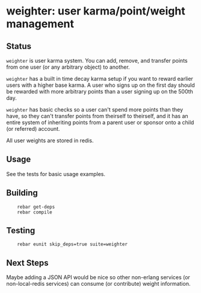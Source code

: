 weighter: user karma/point/weight management
============================================

Status
------
`weighter` is user karma system.  You can add, remove,
and transfer points from one user (or any arbitrary
object) to another.

`weighter` has a built in time decay karma setup if
you want to reward earlier users with a higher
base karma.  A user who signs up on the first day
should be rewarded with more arbitrary points
than a user signing up on the 500th day.

`weighter` has basic checks so a user can't
spend more points than they have, so they can't
transfer points from theirself to theirself,
and it has an entire system of inheriting points
from a parent user or sponsor onto a child (or
referred) account.

All user weights are stored in redis.

Usage
-----
See the tests for basic usage examples.

Building
--------
        rebar get-deps
        rebar compile

Testing
-------
        rebar eunit skip_deps=true suite=weighter

Next Steps
----------
Maybe adding a JSON API would be nice so other non-erlang
services (or non-local-redis services) can consume (or
contribute) weight information.
